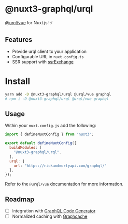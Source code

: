 # @nuxt3-graphql/urql

[@urql/vue](https://formidable.com/open-source/urql/docs/basics/vue/) for Nuxt.js! ⚡️

## Features

- Provide urql client to your application
- Configurable URL in `nuxt.config.ts`
- SSR support with [ssrExchange](https://formidable.com/open-source/urql/docs/advanced/server-side-rendering/#the-ssr-exchange)

# Install

```bash
yarn add -D @nuxt3-graphql/urql @urql/vue graphql
# npm i -D @nuxt3-graphql/urql @urql/vue graphql
```

## Usage

Within your `nuxt.config.js` add the following:

```js
import { defineNuxtConfig } from "nuxt3";

export default defineNuxtConfig({
  buildModules: [
    "@nuxt3-graphql/urql",
  ],
  urql: {
    url: "https://rickandmortyapi.com/graphql/"
  },
});
```

Refer to the `@urql/vue` [documentation](https://formidable.com/open-source/urql/docs/basics/vue/) for more information.

## Roadmap

- [ ] Integration with [GraphQL Code Generator](https://www.graphql-code-generator.com/)
- [ ] Normalized caching with [Graphcache](https://formidable.com/open-source/urql/docs/graphcache/normalized-caching/)
